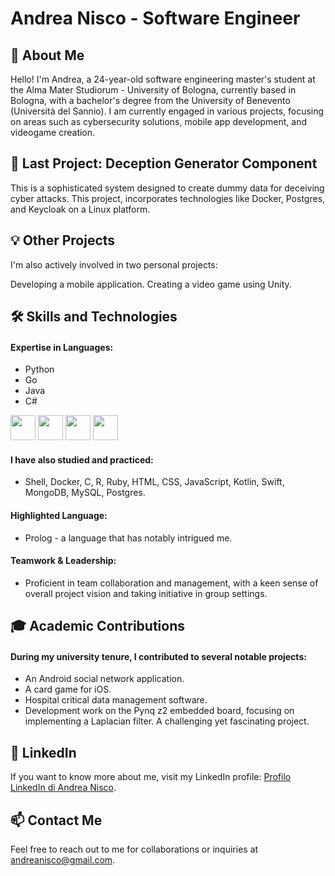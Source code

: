 # Andrea Nisco - Software Engineer

## 👋 About Me
Hello! I'm Andrea, a 24-year-old software engineering master's student at the Alma Mater Studiorum - University of Bologna, currently based in Bologna, with a bachelor's degree from the University of Benevento (Università del Sannio). I am currently engaged in various projects, focusing on areas such as cybersecurity solutions, mobile app development, and videogame creation.

## 🚀 Last Project: Deception Generator Component
This is a sophisticated system designed to create dummy data for deceiving cyber attacks. This project, incorporates technologies like Docker, Postgres, and Keycloak on a Linux platform.

## 💡 Other Projects
I'm also actively involved in two personal projects:

Developing a mobile application.
Creating a video game using Unity.

## 🛠 Skills and Technologies
#### Expertise in Languages: 
* Python
* Go
* Java
* C#


<img src="https://upload.wikimedia.org/wikipedia/commons/c/c3/Python-logo-notext.svg" width="40" height="40"> <img src="https://upload.wikimedia.org/wikipedia/commons/0/05/Go_Logo_Blue.svg" width="40" height="40"> <img src="https://upload.wikimedia.org/wikipedia/en/3/30/Java_programming_language_logo.svg" width="40" height="40"> <img src="https://upload.wikimedia.org/wikipedia/commons/4/4f/Csharp_Logo.png" width="40" height="40"> 

#### I have also studied and practiced: 
* Shell, Docker, C, R, Ruby, HTML, CSS, JavaScript, Kotlin, Swift, MongoDB, MySQL, Postgres.
#### Highlighted Language: 
* Prolog - a language that has notably intrigued me.
#### Teamwork & Leadership: 
* Proficient in team collaboration and management, with a keen sense of overall project vision and taking initiative in group settings.

## 🎓 Academic Contributions
#### During my university tenure, I contributed to several notable projects:

* An Android social network application.
* A card game for iOS.
* Hospital critical data management software.
* Development work on the Pynq z2 embedded board, focusing on implementing a Laplacian filter. A challenging yet fascinating project.

## 📄 LinkedIn

If you want to know more about me, visit my LinkedIn profile: [Profilo LinkedIn di Andrea Nisco](https://www.linkedin.com/in/andrea-n-217612137/).

## 📫 Contact Me
Feel free to reach out to me for collaborations or inquiries at andreanisco@gmail.com.



